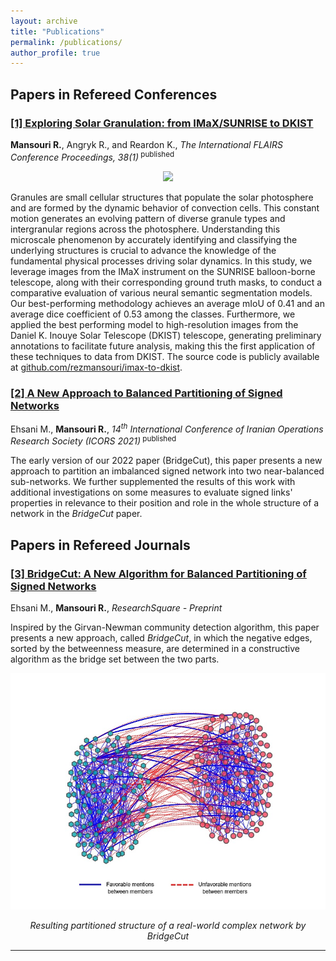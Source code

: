 ```yaml
---
layout: archive
title: "Publications"
permalink: /publications/
author_profile: true
---
```


## Papers in Refereed Conferences<br>



### <a href="https://journals.flvc.org/FLAIRS/article/view/138987" target="_blank">[1] Exploring Solar Granulation: from IMaX/SUNRISE to DKIST</a>
**Mansouri R.**, Angryk R., and Reardon K., *The International FLAIRS Conference Proceedings, 38(1)*<sup> published</sup>

<p align="center">
  <img src="/images/granules.gif" width="550em" height="auto">
</p> 

Granules are small cellular structures that populate the solar photosphere and are formed by the dynamic behavior of convection cells. This constant motion generates an evolving pattern of diverse granule types and intergranular regions across the photosphere. Understanding this microscale phenomenon by accurately identifying and classifying the underlying structures is crucial to advance the knowledge of the fundamental physical processes driving solar dynamics. In this study, we leverage images from the IMaX instrument on the SUNRISE balloon-borne telescope, along with their corresponding ground truth masks, to conduct a comparative evaluation of various neural semantic segmentation models. Our best-performing methodology achieves an average mIoU of 0.41 and an average dice coefficient of 0.53 among the classes. Furthermore, we applied the best performing model to high-resolution images from the Daniel K. Inouye Solar Telescope (DKIST) telescope, generating preliminary annotations to facilitate future analysis, making this the first application of these techniques to data from DKIST. The source code is publicly available at <a href="http://github.com/rezmansouri/imax-to-dkist">github.com/rezmansouri/imax-to-dkist</a>.


### <a href="https://en.civilica.com/doc/1366047/" target="_blank">[2] A New Approach to Balanced Partitioning of Signed Networks</a>
Ehsani M., **Mansouri R.**, *14<sup>th</sup> International Conference of Iranian Operations Research Society (ICORS 2021)*<sup> published</sup>

The early version of our 2022 paper (BridgeCut), this paper presents a new approach to partition an imbalanced signed network into two near-balanced sub-networks. We further supplemented the results of this work with additional investigations on some measures to evaluate signed links' properties in relevance to their position and role in the whole structure of a network in the _BridgeCut_ paper.


## Papers in Refereed Journals

### <a href="https://www.researchgate.net/publication/367082829_BridgeCut_A_New_Algorithm_for_Balanced_Partitioning_of_Signed_Networks" target="_blank">[3] BridgeCut: A New Algorithm for Balanced Partitioning of Signed Networks</a>
Ehsani M., **Mansouri R.**, *ResearchSquare - Preprint*

 Inspired by the Girvan-Newman community detection algorithm, this paper presents a new approach, called _BridgeCut_, in which the negative edges, sorted by the betweenness measure, are determined in a constructive algorithm as the bridge set between the two parts.

<p align="center">
  <img src="/images/bridgecut.jpg" width="550em" height="auto">
</p> 

<p align="center">
<i>Resulting partitioned structure of a real-world complex network by BridgeCut</i>
</p>
<hr/>